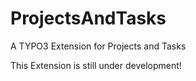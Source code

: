 ProjectsAndTasks
================

A TYPO3 Extension for Projects and Tasks

This Extension is still under development!
